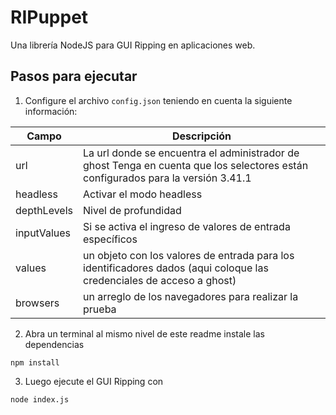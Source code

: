 # RIPuppet
Una librería NodeJS para GUI Ripping en aplicaciones web.

## Pasos para ejecutar

1. Configure el archivo `config.json` teniendo en cuenta la siguiente información:

| Campo | Descripción |
| -- | -- |
| url | La url donde se encuentra el administrador de ghost Tenga en cuenta que los selectores están configurados para la versión 3.41.1 |
| headless | Activar el modo headless |
| depthLevels | Nivel de profundidad |
| inputValues | Si se activa el ingreso de valores de entrada específicos |
| values | un objeto con los valores de entrada para los identificadores dados (aqui coloque las credenciales de acceso a ghost) |
| browsers | un arreglo de los navegadores para realizar la prueba |

2. Abra un terminal al mismo nivel de este readme instale las dependencias

```shell
npm install
```

3. Luego ejecute el GUI Ripping con 

```shell
node index.js
```

